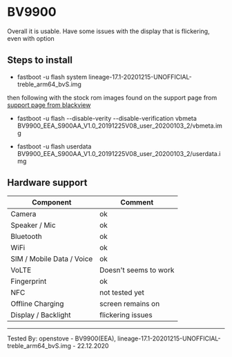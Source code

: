 # BV9900

Overall it is usable.
Have some issues with the display that is flickering, even with option 

## Steps to install


* fastboot -u flash system lineage-17.1-20201215-UNOFFICIAL-treble_arm64_bvS.img

then following with the stock rom images found on the support page from [support page from blackview](https://bbs.blackview.hk/) 

* fastboot -u flash --disable-verity --disable-verification vbmeta BV9900_EEA_S900AA_V1.0_20191225V08_user_20200103_2/vbmeta.img

* fastboot -u flash userdata BV9900_EEA_S900AA_V1.0_20191225V08_user_20200103_2/userdata.img



## Hardware support

| Component                 |      Comment                                              |
|---------------------------|-----------------------------------------------------------|
| Camera                    | ok                                                        |
| Speaker / Mic             | ok                                                        |
| Bluetooth                 | ok                                                        |
| WiFi                      | ok                                                        |
| SIM / Mobile Data / Voice | ok                                                        |
| VoLTE                     | Doesn't seems to work                                     |
| Fingerprint               | ok                                                        |
| NFC                       | not tested yet                                            |
| Offline Charging          | screen remains on                                         |
| Display / Backlight       | flickering issues                                         |
---

Tested By: openstove - BV9900(EEA), lineage-17.1-20201215-UNOFFICIAL-treble_arm64_bvS.img - 22.12.2020